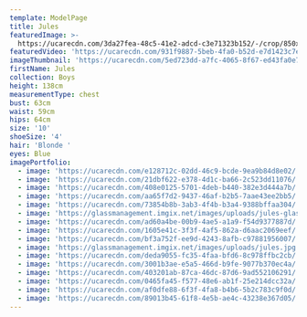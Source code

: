 ```yaml
---
template: ModelPage
title: Jules
featuredImage: >-
  https://ucarecdn.com/3da27fea-48c5-41e2-adcd-c3e71323b152/-/crop/850x417/1,30/-/preview/
featuredVideo: 'https://ucarecdn.com/931f9887-5beb-4fa0-b52d-e7d1423c7e5a/'
imageThumbnail: 'https://ucarecdn.com/5ed723dd-a7fc-4065-8f67-ed43fa0e77c9/'
firstName: Jules
collection: Boys
height: 138cm
measurementType: chest
bust: 63cm
waist: 59cm
hips: 64cm
size: '10'
shoeSize: '4'
hair: 'Blonde '
eyes: Blue
imagePortfolio:
  - image: 'https://ucarecdn.com/e128712c-02dd-46c9-bcde-9ea9b84d8e02/'
  - image: 'https://ucarecdn.com/21dbf622-e378-4d1c-ba66-2c523dd11076/'
  - image: 'https://ucarecdn.com/408e0125-5701-4deb-b440-382e3d444a7b/'
  - image: 'https://ucarecdn.com/aa65f7d2-9437-46af-b2b5-7aae43ee2bb5/'
  - image: 'https://ucarecdn.com/73854b8b-3ab3-4f4b-b3a4-9388bffaa304/'
  - image: 'https://glassmanagement.imgix.net/images/uploads/jules-glass-2.jpg'
  - image: 'https://ucarecdn.com/ad60a4be-00b9-4ae5-a1a9-f54d9377887d/'
  - image: 'https://ucarecdn.com/1605e41c-3f3f-4af5-862a-d6aac2069eef/'
  - image: 'https://ucarecdn.com/bf3a752f-ee9d-4243-8afb-c97881956007/'
  - image: 'https://glassmanagement.imgix.net/images/uploads/jules.jpg'
  - image: 'https://ucarecdn.com/deda9055-fc35-4faa-bfd6-8c978ffbc2cb/'
  - image: 'https://ucarecdn.com/3001b3ae-e5a5-466d-b9fe-9077b370ec4a/'
  - image: 'https://ucarecdn.com/403201ab-87ca-46dc-87d6-9ad552106291/'
  - image: 'https://ucarecdn.com/0465fa45-f577-48e6-ab1f-25e214dcc32a/'
  - image: 'https://ucarecdn.com/af0dfe88-6f3f-4fa8-b4b6-5b2c783c9f0d/'
  - image: 'https://ucarecdn.com/89013b45-61f8-4e5b-ae4c-43238e367d05/'
---
```


